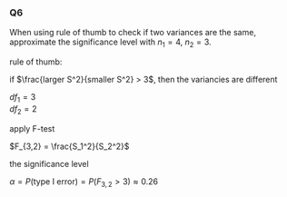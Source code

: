 ### Q6  

When using rule of thumb to check if two variances are the same, approximate the significance level with $n_1 = 4$, $n_2 = 3$.

rule of thumb:

if $\frac{larger S^2}{smaller S^2} > 3$, then the variancies are different  

$df_1 = 3$  
$df_2 = 2$  

apply F-test

$F_{3,2} = \frac{S_1^2}{S_2^2}$  

the significance level

$\alpha = P(\text{type I error}) = P(F_{3,2}>3) \approx 0.26$  
